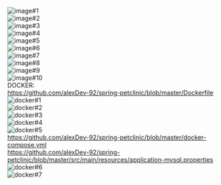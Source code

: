 ![image#1](figures/image1.JPG)
<br>
![image#2](figures/image2.JPG)
<br>
![image#3](figures/image3.JPG)
<br>
![image#4](figures/image4.JPG)
<br>
![image#5](figures/image5.JPG)
<br>
![image#6](figures/image6.JPG)
<br>
![image#7](figures/image7.JPG)
<br>
![image#8](figures/image8fixedCoordinates.JPG)
<br>
![image#9](figures/image9fixedtravis.JPG)
<br>
![image#10](figures/image10fixedgit.JPG)
<br>
DOCKER:
<br>
https://github.com/alexDev-92/spring-petclinic/blob/master/Dockerfile 
<br>
![docker#1](figures/docker2.JPG)
<br>
![docker#2](figures/docker3.JPG)
<br>
![docker#3](figures/dockerC1.JPG)
<br>
![docker#4](figures/dockerC2.JPG)
<br>
![docker#5](figures/dockerC3.JPG)
<br>
https://github.com/alexDev-92/spring-petclinic/blob/master/docker-compose.yml
<br>
https://github.com/alexDev-92/spring-petclinic/blob/master/src/main/resources/application-mysql.properties
<br>
![docker#6](figures/dockerCA3.JPG)
<br>
![docker#7](figures/dockerCA4.JPG)
